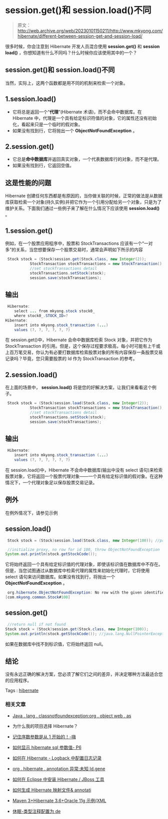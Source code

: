# session.get()和 session.load()不同

> 原文：<http://web.archive.org/web/20230101150211/http://www.mkyong.com/hibernate/different-between-session-get-and-session-load/>

很多时候，你会注意到 Hibernate 开发人员混合使用 **session.get()** 和 **session load()** ，你想知道有什么不同吗？什么时候你应该使用其中的一个？

## session.get()和 session.load()不同

当然，实际上，这两个函数都是用不同的机制来检索一个对象。

## 1.session.load()

*   它将总是返回一个“**代理**”(Hibernate 术语)，而不会命中数据库。在 Hibernate 中，代理是一个具有给定标识符值的对象，它的属性还没有初始化，看起来只是一个临时的假对象。
*   如果没有找到行，它将抛出一个 **ObjectNotFoundException** 。

## 2.session.get()

*   它总是**命中数据库**并返回真实对象，一个代表数据库行的对象，而不是代理。
*   如果没有找到行，它返回空值。

## 这是性能的问题

Hibernate 创建任何东西都是有原因的，当你做关联的时候，正常的做法是从数据库获取检索一个对象(持久实例)并把它作为一个引用分配给另一个对象，只是为了维护关系。下面我们通过一些例子来了解在什么情况下应该使用 **session.load()** 。

## 1.session.get()

例如，在一个股票应用程序中，股票和 StockTransactions 应该有一个“一对多”的关系，当您想要保存一个股票交易时，通常会声明如下所示的内容

```java
 Stock stock = (Stock)session.get(Stock.class, new Integer(2));
           StockTransaction stockTransactions = new StockTransaction();
           //set stockTransactions detail
           stockTransactions.setStock(stock);        
           session.save(stockTransactions); 
```

## 输出

```java
 Hibernate: 
    select ... from mkyong.stock stock0_ 
    where stock0_.STOCK_ID=?
Hibernate: 
    insert into mkyong.stock_transaction (...) 
    values (?, ?, ?, ?, ?, ?) 
```

在 session.get()中，Hibernate 会命中数据库检索 Stock 对象，并把它作为 StockTransaction 的引用。但是，这个保存过程要求极高，每小时可能有上千或上百万笔交易，你认为有必要打数据库检索股票对象的所有内容保存一条股票交易记录吗？毕竟，您只需要股票的 Id 作为 StockTransaction 的参考。

## 2.session.load()

在上面的场景中， **session.load()** 将是您的好解决方案，让我们来看看这个例子。

```java
 Stock stock = (Stock)session.load(Stock.class, new Integer(2));
           StockTransaction stockTransactions = new StockTransaction();
           //set stockTransactions detail
           stockTransactions.setStock(stock);        
           session.save(stockTransactions); 
```

## 输出

```java
 Hibernate: 
    insert into mkyong.stock_transaction (...) 
    values (?, ?, ?, ?, ?, ?) 
```

在 session.load()中，Hibernate 不会命中数据库(输出中没有 select 语句)来检索股票对象，它将返回一个股票代理对象——一个具有给定标识值的假对象。在这种情况下，一个代理对象足以保存股票交易记录。

## 例外

在例外情况下，请参见示例

## session.load()

```java
 Stock stock = (Stock)session.load(Stock.class, new Integer(100)); //proxy

 //initialize proxy, no row for id 100, throw ObjectNotFoundException
System.out.println(stock.getStockCode()); 
```

它将始终返回一个具有给定标识值的代理对象，即使该标识值在数据库中不存在。但是，当您试图通过从数据库中检索代理的属性来初始化代理时，它将使用 select 语句来访问数据库。如果没有找到行，将抛出一个 **ObjectNotFoundException** 。

```java
 org.hibernate.ObjectNotFoundException: No row with the given identifier exists: 
[com.mkyong.common.Stock#100] 
```

## session.get()

```java
 //return null if not found
Stock stock = (Stock)session.get(Stock.class, new Integer(100)); 
System.out.println(stock.getStockCode()); //java.lang.NullPointerException 
```

如果在数据库中找不到标识值，它将始终返回 null。

## 结论

没有永远正确的解决方案，您必须了解它们之间的差异，并决定哪种方法最适合您的应用程序。

Tags : [hibernate](http://web.archive.org/web/20210110113921/https://mkyong.com/tag/hibernate/)<input type="hidden" id="mkyong-current-postId" value="3311">

### 相关文章

*   [Java . lang . classnotfoundexception:org . object web . as](/web/20210110113921/https://mkyong.com/java/java-lang-classnotfoundexception-org-objectweb-asm-type/)
*   为什么我的项目选择 Hibernate？
*   [记住序数参数是从 1 开始的！-嗨](/web/20210110113921/https://mkyong.com/hibernate/remember-that-ordinal-parameters-are-1-based-hibernatetemplate/)
*   [如何显示 hibernate sql 参数值- P6](/web/20210110113921/https://mkyong.com/hibernate/how-to-display-hibernate-sql-parameter-values-solution/)
*   [如何在 Hibernate - Logback 中配置日志记录](/web/20210110113921/https://mkyong.com/hibernate/how-to-configure-logging-in-hibernate-logback/)

*   [org . hibernate . annotation 异常:未知 Id.gene](/web/20210110113921/https://mkyong.com/hibernate/org-hibernate-annotationexception-unknown-id-generator/)
*   [如何在 Eclipse 中安装 Hibernate / JBoss 工具](/web/20210110113921/https://mkyong.com/hibernate/how-to-install-hibernate-tools-in-eclipse-ide/)
*   [如何生成 Hibernate 映射文件& annotati](/web/20210110113921/https://mkyong.com/hibernate/how-to-generate-code-with-hibernate-tools/)
*   [Maven 3+Hibernate 3.6+Oracle 11g 示例(XML](/web/20210110113921/https://mkyong.com/hibernate/maven-3-hibernate-3-6-oracle-11g-example-xml-mapping/)
*   [休眠-类型注释配置为 de](/web/20210110113921/https://mkyong.com/hibernate/hibernate-the-type-annotationconfiguration-is-deprecated/)
